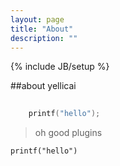 ```yaml
---
layout: page
title: "About"
description: ""
---
```

{% include JB/setup %}

##about yellicai

```cpp
	
	printf("hello");

```

>oh good plugins

`printf("hello")`